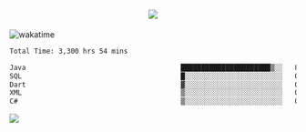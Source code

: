 <h1 align="center">
  <img src="https://readme-typing-svg.herokuapp.com/?font=Righteous&size=35&center=true&vCenter=true&width=500&height=70&duration=4000&lines=Hi!+%F0%9F%91%8B+I%27m+Ali%20Osman!;" />
</h1>


![wakatime](https://wakatime.com/share/@aliosmanoktar/3a8ffe71-6da4-4964-913b-2f09afbe53bf.svg?cache=none)
<!--START_SECTION:waka-->

```txt
Total Time: 3,300 hrs 54 mins

Java                                      ██████████████████████▒░░   89.14 %
SQL                                       █░░░░░░░░░░░░░░░░░░░░░░░░   04.10 %
Dart                                      ▓░░░░░░░░░░░░░░░░░░░░░░░░   02.10 %
XML                                       ▒░░░░░░░░░░░░░░░░░░░░░░░░   00.88 %
C#                                        ▒░░░░░░░░░░░░░░░░░░░░░░░░   00.69 %
```

<!--END_SECTION:waka-->

<img src="https://profile-counter.glitch.me/aliosmanoktar/count.svg" />

